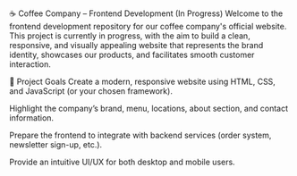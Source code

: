 ☕ Coffee Company – Frontend Development (In Progress)
Welcome to the frontend development repository for our coffee company's official website. This project is currently in progress, with the aim to build a clean, responsive, and visually appealing website that represents the brand identity, showcases our products, and facilitates smooth customer interaction.

📌 Project Goals
Create a modern, responsive website using HTML, CSS, and JavaScript (or your chosen framework).

Highlight the company’s brand, menu, locations, about section, and contact information.

Prepare the frontend to integrate with backend services (order system, newsletter sign-up, etc.).

Provide an intuitive UI/UX for both desktop and mobile users.

